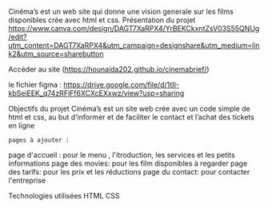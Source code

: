 Cinéma’s est un web site qui donne une vision generale sur les films disponibles crée avec html et css.
Présentation du projet
https://www.canva.com/design/DAGT7XaRPX4/YrBEKCkxntZsV03S55QNUg/edit?utm_content=DAGT7XaRPX4&utm_campaign=designshare&utm_medium=link2&utm_source=sharebutton

Accéder au site
(https://hounaida202.github.io/cinemabrief/)

le fichier figma :
https://drive.google.com/file/d/1tII-kbSeiEEK_q74zRFjFf6XCXcEXxwz/view?usp=sharing

Objectifs du projet
Cinéma’s est un site web crée avec un code simple  de html et css, au but d’informer et de faciliter le contact et l’achat des tickets en ligne 

    pages à ajouter : 

page d'accueil : pour le menu , l'itroduction, les services et les petits informations
page des movies: pour les film disponibles à regarder 
page des tarifs: pour les prix et les réductions
page du contact: pour contacter l'entreprise 

Technologies utilisées
HTML
CSS
